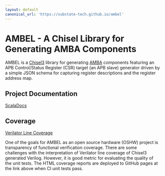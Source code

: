 ```yaml
---
layout: default
canonical_url: 'https://substate-tech.github.io/ambel'
---
```

# AMBEL - A Chisel Library for Generating AMBA Components

AMBEL is a [Chisel3](https://www.chisel-lang.org/) library for generating [AMBA](https://www.arm.com/architecture/system-architectures/amba) components featuring an APB Control/Status Register (CSR) target (an APB slave) generator driven by a simple JSON schema for capturing register descriptions and the register address map.
## Project Documentation

[ScalaDocs](latest/api/ambel)

## Coverage
[Verilator Line Coverage](coverage/ambel)

One of the goals for AMBEL as an open source hardware (OSHW) project is transparency of functional verification coverage. There are some challenges with the interpretation of Verilator line coverage of Chisel3 generated Verilog. However, it is good metric for evaluating the quality of the unit tests. The HTML coverage reports are deployed to GitHub pages at the link above when CI unit tests pass.
